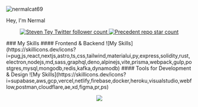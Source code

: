 <p align="left"> <img src="https://komarev.com/ghpvc/?username=nermalcat69&label=Profile%20views&color=0e75b6&style=flat" alt="nermalcat69" /> </p>

Hey, I'm Nermal

<p align="center">
  <a href="https://twitter.com/">
    <img src="https://img.shields.io/twitter/follow/steventey?style=flat&label=steventey&logo=twitter&color=0bf&logoColor=fff" alt="Steven Tey Twitter follower count" />
  </a>
  <a href="https://github.com/">
    <img src="https://img.shields.io/github/stars/steven-tey/precedent?label=steven-tey%2Fprecedent" alt="Precedent repo star count" />
  </a>
</p>
### My Skills
  #### Frontend & Backend
  ![My Skills](https://skillicons.dev/icons?i=pug,js,react,nextjs,astro,ts,css,tailwind,materialui,py,express,solidity,rust,electron,nodejs,md,sass,graphql,deno,alpinejs,vite,prisma,webpack,gulp,postgres,mysql,mongodb,redis,kafka,dynamodb)
  #### Tools for Development & Design
  ![My Skills](https://skillicons.dev/icons?i=supabase,aws,gcp,vercel,netlify,firebase,docker,heroku,visualstudio,webflow,postman,cloudflare,ae,xd,figma,pr,ps)

<p align="center">
        <img src="https://github-readme-streak-stats.herokuapp.com?user=nermalcat69&hide_border=true&background=0D1117&currStreakLabel=FFFFFF&sideLabels=FFFFFF&currStreakNum=FFFFFF&dates=FFFFFF&sideNums=FFFFFF&fire=f04848&ring=f04848&stroke=FFFFFFFF)](https://git.io/streak-stats" />
</p>
<!--/header-->
